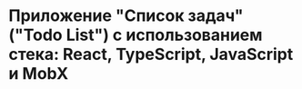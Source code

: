 <h1> Приложение "Список задач" ("Todo List") с использованием стека: React, TypeScript, JavaScript и MobX</h1>
